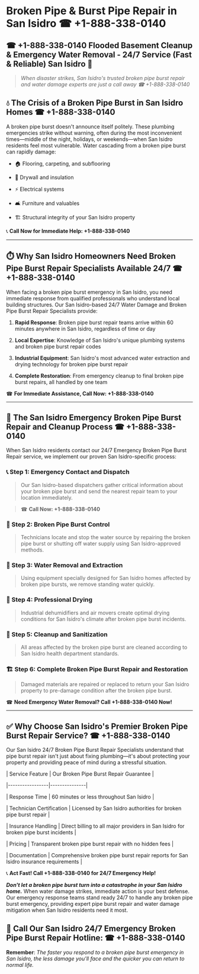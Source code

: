 # Broken Pipe & Burst Pipe Repair in San Isidro ☎ +1-888-338-0140  
## ☎ +1-888-338-0140 Flooded Basement Cleanup & Emergency Water Removal - 24/7 Service (Fast & Reliable) San Isidro 🚨  

> *When disaster strikes, San Isidro's trusted broken pipe burst repair and water damage experts are just a call away ☎ +1-888-338-0140*  

## 💧 The Crisis of a Broken Pipe Burst in San Isidro Homes ☎ +1-888-338-0140  

A broken pipe burst doesn't announce itself politely. These plumbing emergencies strike without warning, often during the most inconvenient times—middle of the night, holidays, or weekends—when San Isidro residents feel most vulnerable. Water cascading from a broken pipe burst can rapidly damage:  

* 🏠 Flooring, carpeting, and subflooring  
* 🧱 Drywall and insulation  
* ⚡ Electrical systems  
* 🛋️ Furniture and valuables  
* 🏗️ Structural integrity of your San Isidro property  

📞 **Call Now for Immediate Help: +1-888-338-0140**  

---  

## ⏱️ Why San Isidro Homeowners Need Broken Pipe Burst Repair Specialists Available 24/7 ☎ +1-888-338-0140  

When facing a broken pipe burst emergency in San Isidro, you need immediate response from qualified professionals who understand local building structures. Our San Isidro-based 24/7 Water Damage and Broken Pipe Burst Repair Specialists provide:  

1. **Rapid Response**: Broken pipe burst repair teams arrive within 60 minutes anywhere in San Isidro, regardless of time or day  
2. **Local Expertise**: Knowledge of San Isidro's unique plumbing systems and broken pipe burst repair codes  
3. **Industrial Equipment**: San Isidro's most advanced water extraction and drying technology for broken pipe burst repair  
4. **Complete Restoration**: From emergency cleanup to final broken pipe burst repairs, all handled by one team  

☎ **For Immediate Assistance, Call Now: +1-888-338-0140**  

---  

## 🔧 The San Isidro Emergency Broken Pipe Burst Repair and Cleanup Process ☎ +1-888-338-0140  

When San Isidro residents contact our 24/7 Emergency Broken Pipe Burst Repair service, we implement our proven San Isidro-specific process:  

### 📞 Step 1: Emergency Contact and Dispatch  
> Our San Isidro-based dispatchers gather critical information about your broken pipe burst and send the nearest repair team to your location immediately.  
> ☎ **Call Now: +1-888-338-0140**  

### 🚿 Step 2: Broken Pipe Burst Control  
> Technicians locate and stop the water source by repairing the broken pipe burst or shutting off water supply using San Isidro-approved methods.  

### 🌊 Step 3: Water Removal and Extraction  
> Using equipment specially designed for San Isidro homes affected by broken pipe bursts, we remove standing water quickly.  

### 💨 Step 4: Professional Drying  
> Industrial dehumidifiers and air movers create optimal drying conditions for San Isidro's climate after broken pipe burst incidents.  

### 🧼 Step 5: Cleanup and Sanitization  
> All areas affected by the broken pipe burst are cleaned according to San Isidro health department standards.  

### 🏗️ Step 6: Complete Broken Pipe Burst Repair and Restoration  
> Damaged materials are repaired or replaced to return your San Isidro property to pre-damage condition after the broken pipe burst.  

☎ **Need Emergency Water Removal? Call +1-888-338-0140 Now!**  

---  

## ✅ Why Choose San Isidro's Premier Broken Pipe Burst Repair Service? ☎ +1-888-338-0140  

Our San Isidro 24/7 Broken Pipe Burst Repair Specialists understand that pipe burst repair isn't just about fixing plumbing—it's about protecting your property and providing peace of mind during a stressful situation.  

| Service Feature | Our Broken Pipe Burst Repair Guarantee |  
|-----------------|---------------|  
| Response Time | 60 minutes or less throughout San Isidro |  
| Technician Certification | Licensed by San Isidro authorities for broken pipe burst repair |  
| Insurance Handling | Direct billing to all major providers in San Isidro for broken pipe burst incidents |  
| Pricing | Transparent broken pipe burst repair with no hidden fees |  
| Documentation | Comprehensive broken pipe burst repair reports for San Isidro insurance requirements |  

📞 **Act Fast! Call +1-888-338-0140 for 24/7 Emergency Help!**  

***Don't let a broken pipe burst turn into a catastrophe in your San Isidro home.*** When water damage strikes, immediate action is your best defense. Our emergency response teams stand ready 24/7 to handle any broken pipe burst emergency, providing expert pipe burst repair and water damage mitigation when San Isidro residents need it most.  

## 📱 Call Our San Isidro 24/7 Emergency Broken Pipe Burst Repair Hotline: ☎ +1-888-338-0140  

**Remember**: *The faster you respond to a broken pipe burst emergency in San Isidro, the less damage you'll face and the quicker you can return to normal life.*